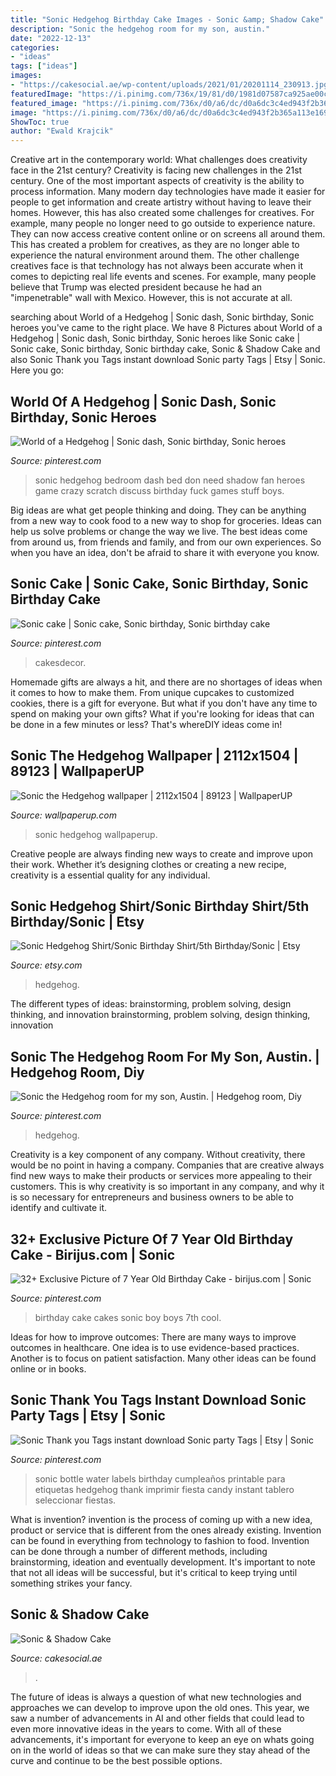 ```yaml
---
title: "Sonic Hedgehog Birthday Cake Images - Sonic &amp; Shadow Cake"
description: "Sonic the hedgehog room for my son, austin."
date: "2022-12-13"
categories:
- "ideas"
tags: ["ideas"]
images:
- "https://cakesocial.ae/wp-content/uploads/2021/01/20201114_230913.jpg"
featuredImage: "https://i.pinimg.com/736x/19/81/d0/1981d07587ca925ae00ca537769b7357.jpg"
featured_image: "https://i.pinimg.com/736x/d0/a6/dc/d0a6dc3c4ed943f2b365a113e16914e8--crazy-fans-random-stuff.jpg"
image: "https://i.pinimg.com/736x/d0/a6/dc/d0a6dc3c4ed943f2b365a113e16914e8--crazy-fans-random-stuff.jpg"
ShowToc: true
author: "Ewald Krajcik"
---
```



Creative art in the contemporary world: What challenges does creativity face in the 21st century?
Creativity is facing new challenges in the 21st century. One of the most important aspects of creativity is the ability to process information. Many modern day technologies have made it easier for people to get information and create artistry without having to leave their homes. However, this has also created some challenges for creatives. For example, many people no longer need to go outside to experience nature. They can now access creative content online or on screens all around them. This has created a problem for creatives, as they are no longer able to experience the natural environment around them. The other challenge creatives face is that technology has not always been accurate when it comes to depicting real life events and scenes. For example, many people believe that Trump was elected president because he had an "impenetrable" wall with Mexico. However, this is not accurate at all.

	

		
searching about World of a Hedgehog | Sonic dash, Sonic birthday, Sonic heroes you've came to the right place. We have 8 Pictures about World of a Hedgehog | Sonic dash, Sonic birthday, Sonic heroes like Sonic cake | Sonic cake, Sonic birthday, Sonic birthday cake, Sonic &amp; Shadow Cake and also Sonic Thank you Tags instant download Sonic party Tags | Etsy | Sonic. Here you go:
		
    
## World Of A Hedgehog | Sonic Dash, Sonic Birthday, Sonic Heroes

<img loading=lazy src="https://i.pinimg.com/736x/d0/a6/dc/d0a6dc3c4ed943f2b365a113e16914e8--crazy-fans-random-stuff.jpg" onerror="this.onerror=null;this.src='https://tse2.mm.bing.net/th?id=OIP.BCDPGxy7bRs5btlFeiFhIwHaHa&amp;pid=15.1';" alt="World of a Hedgehog | Sonic dash, Sonic birthday, Sonic heroes">

_Source: pinterest.com_

>sonic hedgehog bedroom dash bed don need shadow fan heroes game crazy scratch discuss birthday fuck games stuff boys. 

	

Big ideas are what get people thinking and doing. They can be anything from a new way to cook food to a new way to shop for groceries. Ideas can help us solve problems or change the way we live. The best ideas come from around us, from friends and family, and from our own experiences. So when you have an idea, don't be afraid to share it with everyone you know.

    
## Sonic Cake | Sonic Cake, Sonic Birthday, Sonic Birthday Cake

<img loading=lazy src="https://i.pinimg.com/736x/19/81/d0/1981d07587ca925ae00ca537769b7357.jpg" onerror="this.onerror=null;this.src='https://tse2.mm.bing.net/th?id=OIP.oL0VnFUkwjToIqJ4D9ABogHaJ3&amp;pid=15.1';" alt="Sonic cake | Sonic cake, Sonic birthday, Sonic birthday cake">

_Source: pinterest.com_

>cakesdecor. 

	

Homemade gifts are always a hit, and there are no shortages of ideas when it comes to how to make them. From unique cupcakes to customized cookies, there is a gift for everyone. But what if you don't have any time to spend on making your own gifts? What if you're looking for ideas that can be done in a few minutes or less? That's whereDIY ideas come in!

    
## Sonic The Hedgehog Wallpaper | 2112x1504 | 89123 | WallpaperUP

<img loading=lazy src="https://www.wallpaperup.com/uploads/wallpapers/2013/05/19/89123/ef6970554e51fe03fc60bb9ff3c1c39b-700.jpg" onerror="this.onerror=null;this.src='https://tse2.mm.bing.net/th?id=OIP.mIrOPhe6a31gYr8X_oIFsQHaFR&amp;pid=15.1';" alt="Sonic the Hedgehog wallpaper | 2112x1504 | 89123 | WallpaperUP">

_Source: wallpaperup.com_

>sonic hedgehog wallpaperup. 

	

Creative people are always finding new ways to create and improve upon their work. Whether it’s designing clothes or creating a new recipe, creativity is a essential quality for any individual.

    
## Sonic Hedgehog Shirt/Sonic Birthday Shirt/5th Birthday/Sonic | Etsy

<img loading=lazy src="https://i.etsystatic.com/22369311/r/il/b4b5eb/2260292037/il_1588xN.2260292037_swlj.jpg" onerror="this.onerror=null;this.src='https://tse2.mm.bing.net/th?id=OIP.0F9AE9v_4Fwde01tiue5AwHaJ4&amp;pid=15.1';" alt="Sonic Hedgehog Shirt/Sonic Birthday Shirt/5th Birthday/Sonic | Etsy">

_Source: etsy.com_

>hedgehog. 

	

The different types of ideas: brainstorming, problem solving, design thinking, and innovation
brainstorming, problem solving, design thinking, innovation

    
## Sonic The Hedgehog Room For My Son, Austin. | Hedgehog Room, Diy

<img loading=lazy src="https://i.pinimg.com/736x/0f/d8/95/0fd895a6f4e6cc98ee686cd349c82329--the-hedgehog-hedgehogs.jpg" onerror="this.onerror=null;this.src='https://tse2.mm.bing.net/th?id=OIP.7VW9IfSnsJgPbuq6cGrisQHaEK&amp;pid=15.1';" alt="Sonic the Hedgehog room for my son, Austin. | Hedgehog room, Diy">

_Source: pinterest.com_

>hedgehog. 

	

Creativity is a key component of any company. Without creativity, there would be no point in having a company. Companies that are creative always find new ways to make their products or services more appealing to their customers. This is why creativity is so important in any company, and why it is so necessary for entrepreneurs and business owners to be able to identify and cultivate it.

    
## 32+ Exclusive Picture Of 7 Year Old Birthday Cake - Birijus.com | Sonic

<img loading=lazy src="https://i.pinimg.com/736x/b4/8b/73/b48b7380aa9a3b72e280fa0ad7054278.jpg" onerror="this.onerror=null;this.src='https://tse4.mm.bing.net/th?id=OIP.piH-mmKVGZY2aENWV1GX_gHaJ3&amp;pid=15.1';" alt="32+ Exclusive Picture of 7 Year Old Birthday Cake - birijus.com | Sonic">

_Source: pinterest.com_

>birthday cake cakes sonic boy boys 7th cool. 

	

Ideas for how to improve outcomes:
There are many ways to improve outcomes in healthcare. One idea is to use evidence-based practices. Another is to focus on patient satisfaction. Many other ideas can be found online or in books.

    
## Sonic Thank You Tags Instant Download Sonic Party Tags | Etsy | Sonic

<img loading=lazy src="https://i.pinimg.com/736x/64/47/5d/64475dcb942161f8d643bec228cdcd52.jpg" onerror="this.onerror=null;this.src='https://tse1.mm.bing.net/th?id=OIP.DLWdRbbeDyZnGfPVIQVWdQHaF4&amp;pid=15.1';" alt="Sonic Thank you Tags instant download Sonic party Tags | Etsy | Sonic">

_Source: pinterest.com_

>sonic bottle water labels birthday cumpleaños printable para etiquetas hedgehog thank imprimir fiesta candy instant tablero seleccionar fiestas. 

	

What is invention?
invention is the process of coming up with a new idea, product or service that is different from the ones already existing. Invention can be found in everything from technology to fashion to food. 
Invention can be done through a number of different methods, including brainstorming, ideation and eventually development. It's important to note that not all ideas will be successful, but it's critical to keep trying until something strikes your fancy.

    
## Sonic &amp; Shadow Cake

<img loading=lazy src="https://cakesocial.ae/wp-content/uploads/2021/01/20201114_230913.jpg" onerror="this.onerror=null;this.src='https://tse3.mm.bing.net/th?id=OIP.zbMxBvlOAAQ_WlfDcSVk_AHaHa&amp;pid=15.1';" alt="Sonic &amp; Shadow Cake">

_Source: cakesocial.ae_

>. 

	

The future of ideas is always a question of what new technologies and approaches we can develop to improve upon the old ones. This year, we saw a number of advancements in AI and other fields that could lead to even more innovative ideas in the years to come. With all of these advancements, it's important for everyone to keep an eye on whats going on in the world of ideas so that we can make sure they stay ahead of the curve and continue to be the best possible options.

